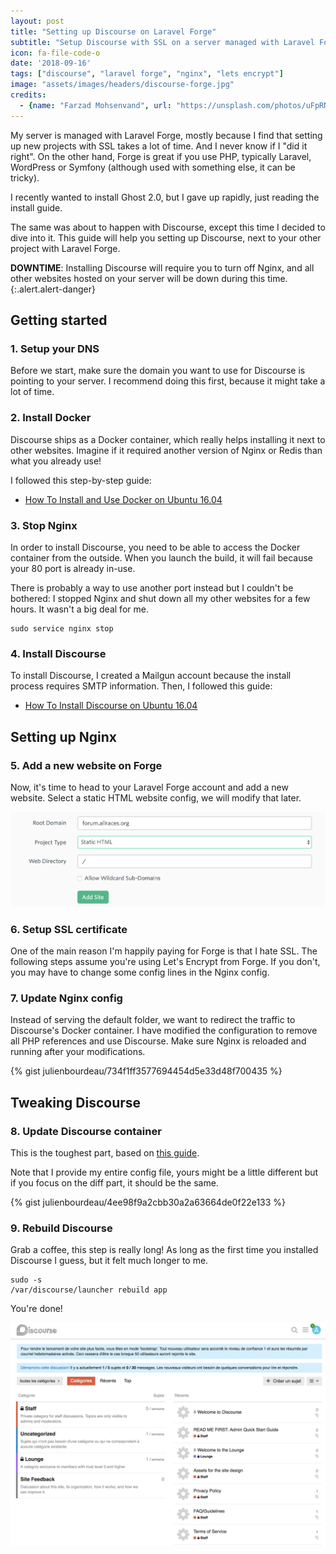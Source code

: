 ```yaml
---
layout: post
title: "Setting up Discourse on Laravel Forge"
subtitle: "Setup Discourse with SSL on a server managed with Laravel Forge"
icon: fa-file-code-o
date: '2018-09-16'
tags: ["discourse", "laravel forge", "nginx", "lets encrypt"]
image: "assets/images/headers/discourse-forge.jpg"
credits:
  - {name: "Farzad Mohsenvand", url: "https://unsplash.com/photos/uFpRNc-7S-M?utm_source=unsplash&utm_medium=referral&utm_content=creditCopyText"}
---
```


My server is managed with Laravel Forge, mostly because I find that setting up new projects with SSL takes a lot of time. And I never know if I "did it right". On the other hand, Forge is great if you use PHP, typically Laravel, WordPress or Symfony (although used with something else, it can be tricky).

I recently wanted to install Ghost 2.0, but I gave up rapidly, just reading the install guide.

The same was about to happen with Discourse, except this time I decided to dive into it. This guide will help you setting up Discourse, next to your other project with Laravel Forge.

**DOWNTIME**: Installing Discourse will require you to turn off Nginx, and all other websites hosted on your server will be down during this time.
{:.alert.alert-danger}

## Getting started

### 1. Setup your DNS

Before we start, make sure the domain you want to use for Discourse is pointing to your server.
I recommend doing this first, because it might take a lot of time.

### 2. Install Docker

Discourse ships as a Docker container, which really helps installing it next to other websites. Imagine if it required another version of Nginx or Redis than what you already use!

I followed this step-by-step guide:

* [How To Install and Use Docker on Ubuntu 16.04](https://www.digitalocean.com/community/tutorials/how-to-install-and-use-docker-on-ubuntu-16-04)


### 3. Stop Nginx

In order to install Discourse, you need to be able to access the Docker container from the outside.
When you launch the build, it will fail because your 80 port is already in-use. 

There is probably a way to use another port instead but I couldn't be bothered: I stopped Nginx and shut down all my other websites for a few hours. It wasn't a big deal for me.

```
sudo service nginx stop
```

### 4. Install Discourse

To install Discourse, I created a Mailgun account because the install process requires SMTP information. Then, I followed this guide:

* [How To Install Discourse on Ubuntu 16.04](https://www.digitalocean.com/community/tutorials/how-to-install-discourse-on-ubuntu-16-04)


## Setting up Nginx

### 5. Add a new website on Forge

Now, it's time to head to your Laravel Forge account and add a new website. Select a static HTML website config, we will modify that later.

![Laravel Forge configuration for Discourse](/assets/images/content/2018/Laravel_Forge-static-forum.png)


### 6. Setup SSL certificate

One of the main reason I'm happily paying for Forge is that I hate SSL. The following steps assume you're using Let's Encrypt from Forge. If you don't, you may have to change some config lines in the Nginx config.

### 7. Update Nginx config

Instead of serving the default folder, we want to redirect the traffic to Discourse's Docker container.
I have modified the configuration to remove all PHP references and use Discourse. 
Make sure Nginx is reloaded and running after your modifications.

{% gist julienbourdeau/734f1ff3577694454d5e33d48f700435 %}


## Tweaking Discourse

### 8. Update Discourse container

This is the toughest part, based on [this guide](https://meta.discourse.org/t/running-other-websites-on-the-same-machine-as-discourse/17247).

Note that I provide my entire config file, yours might be a little different but if you focus on the diff part, it should be the same.

{% gist julienbourdeau/4ee98f9a2cbb30a2a63664de0f22e133 %}


### 9. Rebuild Discourse

Grab a coffee, this step is really long! As long as the first time you installed Discourse I guess, but it felt much longer to me.

```
sudo -s
/var/discourse/launcher rebuild app
```

You're done!

![Laravel Forge configuration for Discourse](/assets/images/content/2018/Discourse-running.png)
